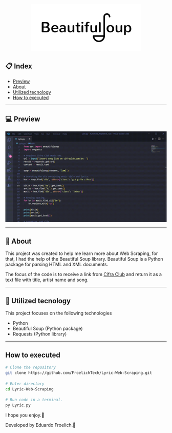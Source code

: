 <p align="center">
<img src="images/repository/BeautifulSoup.png">
</p>

## :clipboard: Index

- [Preview](#computer-preview)
- [About](#book-about)
- [Utilized tecnology](#rocket-utilized-tecnology)
- [How to executed](#how-to-executed)

---

## :computer: Preview

<p align="center">
    <img src="images/repository/preview.gif" width="700">
</p>

---

## :book: About

This project was created to help me learn more about Web Scraping, for that, I had the help of the Beautiful Soup library.
Beautiful Soup is a Python package for parsing HTML and XML documents.

The focus of the code is to receive a link from [Cifra Club](https://www.cifraclub.com.br/) and return it as a text file with title, artist name and song.

---

## :rocket: Utilized tecnology

This project focuses on the following technologies

- Python
- Beautiful Soup (Python package)
- Requests (Python library)

---

## How to executed

```bash
# Clone the repository
git clone https://github.com/FroelichTech/Lyric-Web-Scraping.git

# Enter directory
cd Lyric-Web-Scraping

# Run code in a terminal.
py Lyric.py

```
I hope you enjoy.💙

Developed by Eduardo Froelich.:metal:
